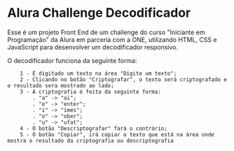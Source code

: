 # Alura Challenge Decodificador
Esse é um projeto Front End de um challenge do curso "Iniciante em Programação" da Alura em parceria com a ONE, utilizando HTML, CSS e JavaScript para desenvolver um decodificador responsivo. 

O decodificador funciona da seguinte forma:

        1 - É digitado um texto na área "Digite um texto"; 
        2 - Clicando no botão "Criptografar", o texto será criptografado e o resultado sera mostrado ao lado; 
        3 - A criptografia é feita da seguinte forma: 
            . "a" -> "ai"; 
            . "e" -> "enter"; 
            . "i" -> "imes"; 
            . "o" -> "ober"; 
            . "u" -> "ufat"; 
        4 - O botão "Descriptografar" fará o contrário; 
        5 - O botão "Copiar", irá copiar o texto que está na área onde mostra o resultado da criptografia ou descriptografia
